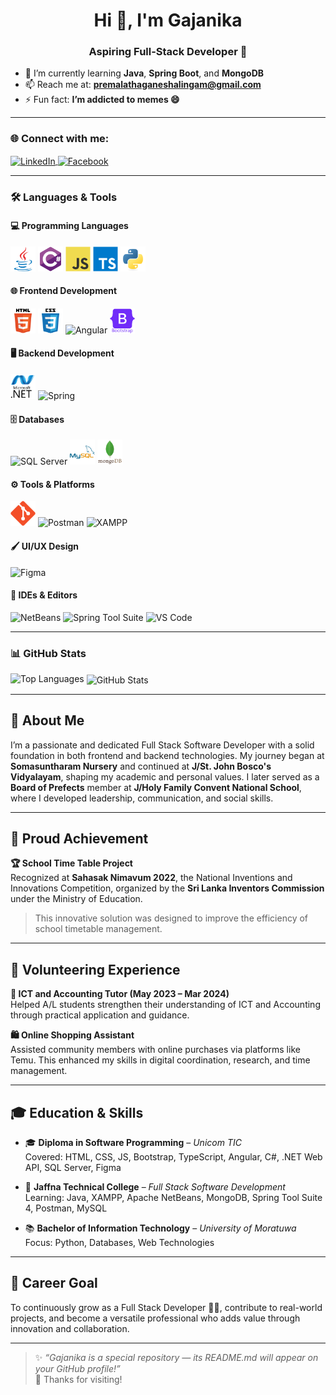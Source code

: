 <h1 align="center">Hi 👋, I'm Gajanika</h1>
<h3 align="center">Aspiring Full-Stack Developer 🚀</h3>

- 🌱 I’m currently learning **Java**, **Spring Boot**, and **MongoDB**
- 📫 Reach me at: **premalathaganeshalingam@gmail.com**
- ⚡ Fun fact: **I’m addicted to memes 😄**

---

<h3 align="left">🌐 Connect with me:</h3>
<p align="left">
  <a href="https://www.linkedin.com/in/gajanika-ganeshalingam-34424a341/" target="_blank">
    <img align="center" src="https://raw.githubusercontent.com/rahuldkjain/github-profile-readme-generator/master/src/images/icons/Social/linked-in-alt.svg" alt="LinkedIn" height="30" width="40" />
  </a>
  <a href="https://www.facebook.com/gaju1123" target="_blank">
    <img align="center" src="https://raw.githubusercontent.com/rahuldkjain/github-profile-readme-generator/master/src/images/icons/Social/facebook.svg" alt="Facebook" height="30" width="40" />
  </a>
</p>

---

<h3>🛠️ Languages & Tools</h3>

#### 💻 Programming Languages
<p align="left">
  <img src="https://raw.githubusercontent.com/devicons/devicon/master/icons/java/java-original.svg" alt="Java" width="40" height="40"/>
  <img src="https://raw.githubusercontent.com/devicons/devicon/master/icons/csharp/csharp-original.svg" alt="C#" width="40" height="40"/>
  <img src="https://raw.githubusercontent.com/devicons/devicon/master/icons/javascript/javascript-original.svg" alt="JavaScript" width="40" height="40"/>
  <img src="https://raw.githubusercontent.com/devicons/devicon/master/icons/typescript/typescript-original.svg" alt="TypeScript" width="40" height="40"/>
  <img src="https://raw.githubusercontent.com/devicons/devicon/master/icons/python/python-original.svg" alt="Python" width="40" height="40"/>
</p>

#### 🌐 Frontend Development
<p align="left">
  <img src="https://raw.githubusercontent.com/devicons/devicon/master/icons/html5/html5-original-wordmark.svg" alt="HTML5" width="40" height="40"/>
  <img src="https://raw.githubusercontent.com/devicons/devicon/master/icons/css3/css3-original-wordmark.svg" alt="CSS3" width="40" height="40"/>
  <img src="https://angular.io/assets/images/logos/angular/angular.svg" alt="Angular" width="40" height="40"/>
  <img src="https://raw.githubusercontent.com/devicons/devicon/master/icons/bootstrap/bootstrap-plain-wordmark.svg" alt="Bootstrap" width="40" height="40"/>
</p>

#### 🖥️ Backend Development
<p align="left">
  <img src="https://raw.githubusercontent.com/devicons/devicon/master/icons/dot-net/dot-net-original-wordmark.svg" alt=".NET" width="40" height="40"/>
  <img src="https://www.vectorlogo.zone/logos/springio/springio-icon.svg" alt="Spring" width="40" height="40"/>
</p>

#### 🗄️ Databases
<p align="left">
  <img src="https://www.svgrepo.com/show/303229/microsoft-sql-server-logo.svg" alt="SQL Server" width="40" height="40"/>
  <img src="https://raw.githubusercontent.com/devicons/devicon/master/icons/mysql/mysql-original-wordmark.svg" alt="MySQL" width="40" height="40"/>
  <img src="https://raw.githubusercontent.com/devicons/devicon/master/icons/mongodb/mongodb-original-wordmark.svg" alt="MongoDB" width="40" height="40"/>
</p>

#### ⚙️ Tools & Platforms
<p align="left">
  <img src="https://raw.githubusercontent.com/devicons/devicon/master/icons/git/git-original.svg" alt="Git" width="40" height="40"/>
  <img src="https://www.vectorlogo.zone/logos/getpostman/getpostman-icon.svg" alt="Postman" width="40" height="40"/>
  <img src="https://upload.wikimedia.org/wikipedia/commons/thumb/f/ff/Xampp_logo.svg/512px-Xampp_logo.svg.png" alt="XAMPP" width="40" height="40"/>
</p>

#### 🖌️ UI/UX Design
<p align="left">
  <img src="https://www.vectorlogo.zone/logos/figma/figma-icon.svg" alt="Figma" width="40" height="40"/>
</p>

#### 🧰 IDEs & Editors
<p align="left">
  <img src="https://cdn.worldvectorlogo.com/logos/netbeans-ide.svg" alt="NetBeans" width="40" height="40"/>
  <img src="https://spring.io/img/icon-spring-badge.svg" alt="Spring Tool Suite" width="40" height="40"/>
  <img src="https://code.visualstudio.com/assets/favicon.ico" alt="VS Code" width="40" height="40"/>
</p>

---

<h3>📊 GitHub Stats</h3>
<p>
  <img align="left" src="https://github-readme-stats.vercel.app/api/top-langs?username=gajanika&show_icons=true&locale=en&layout=compact" alt="Top Languages" />
</p>
<p>
  &nbsp;<img align="center" src="https://github-readme-stats.vercel.app/api?username=gajanika&show_icons=true&locale=en" alt="GitHub Stats" />
</p>

---

## 🧠 About Me

I’m a passionate and dedicated Full Stack Software Developer with a solid foundation in both frontend and backend technologies. My journey began at **Somasuntharam Nursery** and continued at **J/St. John Bosco's Vidyalayam**, shaping my academic and personal values. I later served as a **Board of Prefects** member at **J/Holy Family Convent National School**, where I developed leadership, communication, and social skills.

---

## 🌟 Proud Achievement

**🏆 School Time Table Project**  
Recognized at **Sahasak Nimavum 2022**, the National Inventions and Innovations Competition, organized by the **Sri Lanka Inventors Commission** under the Ministry of Education.  
> This innovative solution was designed to improve the efficiency of school timetable management.

---

## 🤝 Volunteering Experience

**📘 ICT and Accounting Tutor (May 2023 – Mar 2024)**  
Helped A/L students strengthen their understanding of ICT and Accounting through practical application and guidance.

**🛍️ Online Shopping Assistant**  
Assisted community members with online purchases via platforms like Temu. This enhanced my skills in digital coordination, research, and time management.

---

## 🎓 Education & Skills

- 🎓 **Diploma in Software Programming** – *Unicom TIC*  
  Covered: HTML, CSS, JS, Bootstrap, TypeScript, Angular, C#, .NET Web API, SQL Server, Figma

- 🏫 **Jaffna Technical College** – *Full Stack Software Development*  
  Learning: Java, XAMPP, Apache NetBeans, MongoDB, Spring Tool Suite 4, Postman, MySQL

- 📚 **Bachelor of Information Technology** – *University of Moratuwa*  
  Focus: Python, Databases, Web Technologies

---

## 🎯 Career Goal

To continuously grow as a Full Stack Developer 👨‍💻, contribute to real-world projects, and become a versatile professional who adds value through innovation and collaboration.

---

> ✨ _“Gajanika is a special repository — its README.md will appear on your GitHub profile!”_  
> 💖 Thanks for visiting!
